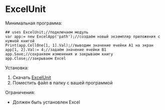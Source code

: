 # ExcelUnit
Минимальная программа:
```
## uses ExcelUnit;//подключаем модуль
var app:= new ExcelApp('path');//создаём новый экземпляр приложения с нужной книгой
Print(app.CellOne[1, 1].Val);//выводим значение ячейки А1 на экран
app[1, 2].Val:= 4;//задаём значение ячейки В1
app.Save;//сохраняем изменения и закрываем книгу
app.Close;//закрываем Excel
```
Установка:
1. Скачать [ExcelUnit](https://github.com/samuraiGH/ExcelUnit/releases/download/v1.0/ExcelUnit.pas)
2. Поместить файл в папку с вашей программой

Ограничения:
- Должен быть установлен Excel
